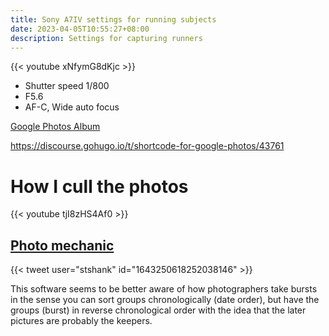 ```yaml
---
title: Sony A7IV settings for running subjects
date: 2023-04-05T10:55:27+08:00
description: Settings for capturing runners
---
```


{{< youtube xNfymG8dKjc >}}

- Shutter speed 1/800
- F5.6
- AF-C, Wide auto focus

[Google Photos Album](https://photos.app.goo.gl/JEadX4KBqViVFXdm9)

https://discourse.gohugo.io/t/shortcode-for-google-photos/43761

# How I cull the photos

{{< youtube tjI8zHS4Af0 >}}

## [Photo mechanic](https://home.camerabits.com/)

{{< tweet user="stshank" id="1643250618252038146" >}}

This software seems to be better aware of how photographers take bursts in the
sense you can sort groups chronologically (date order), but have the groups
(burst) in reverse chronological order with the idea that the later pictures
are probably the keepers.
